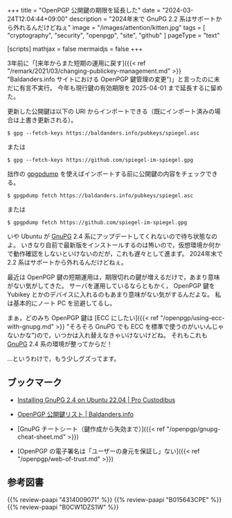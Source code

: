 +++
title = "OpenPGP 公開鍵の期限を延長した"
date =  "2024-03-24T12:04:44+09:00"
description = "2024年末で GnuPG 2.2 系はサポートから外れるんだけどねぇ"
image = "/images/attention/kitten.jpg"
tags = [ "cryptography", "security", "openpgp", "site", "github" ]
pageType = "text"

[scripts]
  mathjax = false
  mermaidjs = false
+++

3年前に「[来年からまた短期の運用に戻す]({{< ref "/remark/2021/03/changing-publickey-management.md" >}} "Baldanders.info サイトにおける OpenPGP 鍵管理の変更")」と言ったのに未だに有言不実行。
今年も現行鍵の有効期限を 2025-04-01 まで延長するに留めた。

更新した公開鍵は以下の URI からインポートできる（既にインポート済みの場合は上書き更新される）。

```text
$ gpg --fetch-keys https://baldanders.info/pubkeys/spiegel.asc
```

または

```text
$ gpg --fetch-keys https://github.com/spiegel-im-spiegel.gpg
```

拙作の [gpgpdump] を使えばインポートする前に公開鍵の内容をチェックできる。

```text
$ gpgpdump fetch https://baldanders.info/pubkeys/spiegel.asc
```

または

```text
$ gpgpdump fetch https://github.com/spiegel-im-spiegel.gpg
```

いや Ubuntu が [GnuPG] 2.4 系にアップデートしてくれないので待ち状態なのよ。
いきなり自前で最新版をインストールするのは怖いので，仮想環境か何かで動作確認をしないといけないのだが，これも遅々として進まず。
2024年末で 2.2 系はサポートから外れるんだけどねぇ。

最近は OpenPGP 鍵の短期運用は，期限切れの鍵が増えるだけで，あまり意味がない気がしてきた。
サーバを運用しているならともかく， OpenPGP 鍵を Yubikey とかのデバイスに入れるのもあまり意味がない気がするんだよな。
私は基本的にノート PC を忌避してるし。

まぁ，どのみち OpenPGP 鍵は [ECC にしたい]({{< ref "/openpgp/using-ecc-with-gnupg.md" >}} "そろそろ GnuPG でも ECC を標準で使うのがいいんじゃないかな")ので，いつかは入れ替えなきゃいけないけどね。
それもこれも [GnuPG] 2.4 系の環境が整ってからだ！

...というわけで，もう少しグズってます。

## ブックマーク

- [Installing GnuPG 2.4 on Ubuntu 22.04 | Pro Custodibus](https://www.procustodibus.com/blog/2023/02/gpg-2-4-on-ubuntu-22-04/)

- [OpenPGP 公開鍵リスト | Baldanders.info](https://baldanders.info/pubkeys/)
- [GnuPG チートシート（鍵作成から失効まで）]({{< ref "/openpgp/gnupg-cheat-sheet.md" >}})
- [OpenPGP の電子署名は「ユーザーの身元を保証し」ない]({{< ref "/openpgp/web-of-trust.md" >}})

[OpenPGP]: http://openpgp.org/
[GnuPG]: https://gnupg.org/ "The GNU Privacy Guard"
[gpgpdump]: https://github.com/goark/gpgpdump "goark/gpgpdump: OpenPGP packet visualizer"
[GitHub]: https://github.com/

## 参考図書

{{% review-paapi "4314009071" %}} <!-- 暗号化 プライバシーを救った反乱者たち -->
{{% review-paapi "B015643CPE" %}} <!-- 暗号技術入門 第3版 -->
{{% review-paapi "B0CW1DZS1W" %}} <!-- 岩波「科学」2024年3月号 現代暗号の展開と応用 -->

